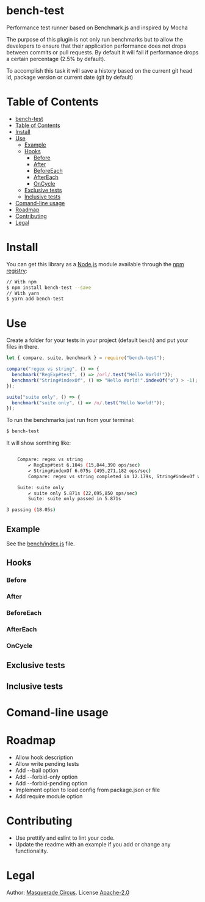 # bench-test

Performance test runner based on Benchmark.js and inspired by Mocha

The purpose of this plugin is not only run benchmarks but to allow the developers to ensure that their application performance does not drops between commits or pull requests. 
By default it will fail if performance drops a certain percentage (2.5% by default). 

To accomplish this task it will save a history based on the current git head id, package version or current date (git by default)

# Table of Contents

- [bench-test](#bench-test)
- [Table of Contents](#table-of-contents)
- [Install](#install)
- [Use](#use)
  - [Example](#example)
  - [Hooks](#hooks)
    - [Before](#before)
    - [After](#after)
    - [BeforeEach](#beforeeach)
    - [AfterEach](#aftereach)
    - [OnCycle](#oncycle)
  - [Exclusive tests](#exclusive-tests)
  - [Inclusive tests](#inclusive-tests)
- [Comand-line usage](#comand-line-usage)
- [Roadmap](#roadmap)
- [Contributing](#contributing)
- [Legal](#legal)



# Install

You can get this library as a [Node.js](https://nodejs.org/en/) module available through the [npm registry](https://www.npmjs.com/):

```bash
// With npm
$ npm install bench-test --save
// With yarn
$ yarn add bench-test
```

# Use 

Create a folder for your tests in your project (default `bench`) and put your files in there.

```javascript
let { compare, suite, benchmark } = require("bench-test");

compare("regex vs string", () => {
  benchmark("RegExp#test", () => /orl/.test("Hello World!"));
  benchmark("String#indexOf", () => "Hello World!".indexOf("o") > -1);
});

suite("suite only", () => {
  benchmark("suite only", () => /o/.test("Hello World!"));
});
```

To run the benchmarks just run from your terminal: 
```bash
$ bench-test
```

It will show somthing like: 
```bash

    Compare: regex vs string
        ✔ RegExp#test 6.104s (15,844,390 ops/sec)
        ✔ String#indexOf 6.075s (495,271,182 ops/sec)
        Compare: regex vs string completed in 12.179s, String#indexOf was fastest by 96.801%

    Suite: suite only
        ✔ suite only 5.871s (22,695,850 ops/sec)
        Suite: suite only passed in 5.871s

3 passing (18.05s)
```

## Example

See the [bench/index.js](bench/index.js) file.

## Hooks 

### Before 
### After
### BeforeEach
### AfterEach
### OnCycle

## Exclusive tests

## Inclusive tests

# Comand-line usage

# Roadmap

- Allow hook description
- Allow write pending tests
- Add --bail option
- Add --forbid-only option
- Add --forbid-pending option
- Implement option to load config from package.json or file
- Add require module option

# Contributing
-   Use prettify and eslint to lint your code.
-   Update the readme with an example if you add or change any functionality.

# Legal

Author: [Masquerade Circus](http://masquerade-circus.net). License [Apache-2.0](https://opensource.org/licenses/Apache-2.0)